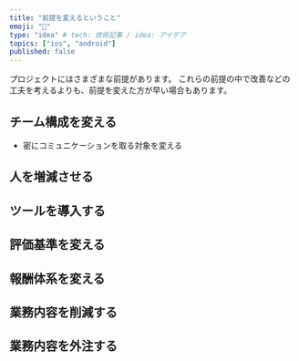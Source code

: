 ```yaml
---
title: "前提を変えるということ"
emoji: "🕌"
type: "idea" # tech: 技術記事 / idea: アイデア
topics: ["ios", "android"]
published: false
---
```


プロジェクトにはさまざまな前提があります。
これらの前提の中で改善などの工夫を考えるよりも、前提を変えた方が早い場合もあります。

## チーム構成を変える

- 密にコミュニケーションを取る対象を変える

## 人を増減させる

## ツールを導入する

## 評価基準を変える

## 報酬体系を変える

## 業務内容を削減する

## 業務内容を外注する
